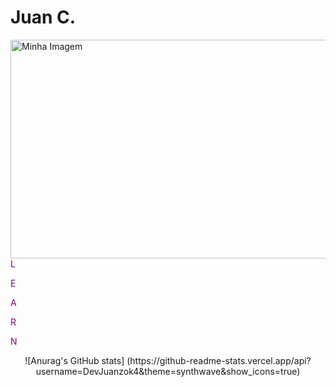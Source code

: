 # Juan C.

<div>
<img width="900px" height="350px" src="https://cdnb.artstation.com/p/assets/images/images/048/282/733/original/exceptrea-gamerroom-1-revisioned-0.gif?1649761105" alt="Minha Imagem" style="float: left; margin-right: 10px;">
  
<span style="color: #800080;">L </span>

<span style="color: #800080;">E</span>

<span style="color: #800080;">A</span>

<span style="color: #800080;">R</span>

<span style="color: #800080;">N</span>
</div>

<center>
  ![Anurag's GitHub stats] (https://github-readme-stats.vercel.app/api?username=DevJuanzok4&theme=synthwave&show_icons=true)
</center>
